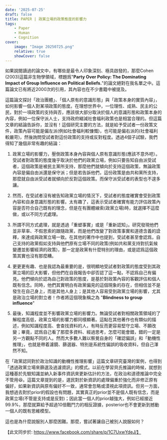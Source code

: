 ```yaml
---
date: '2025-07-25'
draft: false
title: PAPER | 政黨立場的政策態度的影響力
tags: 
    - Paper
    - Human
    - Cognition
cover:
    image: "Image 20250725.png"
    relative: true
    showCover: false
---
```


如果說閱讀過的論文中，有哪些是最令人印象深刻、極具啟發的，那麼Cohen (2003)這篇非生物學領域，標題爲"**Party Over Policy: The Dominating Impact of Group Influence on Political Beliefs.**"的論文絕對在我名單之中。這篇論文已有將近2000次的引用，其內容也在不少書籍中被提及。

這篇論文探討「政治團體」、「個人原有的意識形態」與「政策本身的實質內容」，如何影響一個人對某項政策的態度。在理想世界中，一位理性、成熟、民主的公民，對於一項政策的支持與否，應該很大部分取決於個人的意識形態和政策本身的內容，例如一位保守派人士，支持政府縮減社會福利政策也是相當合理的。但這篇文章的結論告訴你，並沒有！這個研究主要的方法，就是給予受試者一份政策文件，政策內容可能是偏左派(例如社會福利較慷慨)，也可能是偏右派的(社會福利較嚴苛)，然後詢問受試者對這份政策的支持或反對程度。透過4個子試驗，我們得知了幾個非常有趣的結論：

1. 政黨立場的影響力，壓倒政策本身內容與個人原有意識形態(應該不意外吧）。受試者對政策的態度幾乎取決於他們的政黨立場，例如只要告知自由派受試者，這個政策是被民主黨所支持，那麼他們就傾向於支持這個政策，無論政策內容是偏自由派還是保守派；但是若告訴他們，這份政策是由共和黨所支持，那麼就自由派受試者就傾向於反對這個政策。而保守派受試者的表型也不遑多讓。

2. 然而，在受試者沒有被告知政黨立場的情況下，受試者的態度確實會受到政策內容和自身意識形態的影響。太有趣了，這表示受試者確實有能力評估政策內容是否符合自己既有的理念，但是在有團體線索(政黨立場)時，就選擇不這麼做，或以不同方式處理。

3. 所謂不同方式處理，就是透過「重塑事實」或是「重新認知」。研究發現他們並非草率、不假思索的跟隨政黨，而是他們改變了對政策事實和道德含義的詮釋，來達成與政黨立場一致。在其他的著作中也提到，受試者甚至會認爲，自己支持的政黨假如支持與他們原有立場不同的政策(例如共和黨支持對抗氣候變遷並影響經濟的政策)，那一定是政黨有什麼特別的理由，或是認爲這個政策其實也沒有那麼糟。

4. 更更更有趣、也是我認為最重要的是，很明顯地受試者對政策的態度受到其政黨立場的巨大影響，但他們在自我報告中卻否認了這一點，不認爲自己有偏見。他們傾向於認為自己對政策的態度，是基於對政策內容的客觀評估和個人既有信念。同時，他們其實明白有政黨偏見的這個現象的存在，但相信並不是發生在自己身上，而是其他人身上；是其他人容易受到政黨立場的影響，尤其是政治立場的對立者！作者將這個現象稱之為 "**Blindness to group influence**"

5. 最後，知識程度並不影響政黨立場的影響力。無論受試者對相關政策領域的了解程度高低，政黨立場的影響力都同樣顯著。這點在其他著作也有類似的描述，例如知識程度高、會查找資料的人，有時反而更容易堅守立場、不願改變；畢竟，認爲自己看了那麼多資料、經過思考，怎麼可能會錯，錯的一定是另一方觀點不同的人。然而大多數人難以察覺自身的「確認偏誤」和「動機性推理」，也就是帶着濾鏡、篩選器、特別是系統性偏誤的吸收資料，但自己渾然不知。

在「政黨認同對於政治知識的動機性推理影響」這篇文章研究臺灣的案例，也得到「透過政黨立場來篩選及過濾資訊」的模式。以前在學習貝氏推論的時候，就想到這種基於先驗知識並納入新事件資訊來更新估計的方法，在政治和道德推論中完全不管用😆。這篇文章提到的是，選民對於新資訊的處理偏重於強化而非修正原有偏好，如果新資訊與原有偏好不一致，通常會忽略或漠視此項資訊。但另一方面，我想過去對於prior的假設也有問題，其實真正的prior並不是個人既有信念，而是政黨立場(不管是支持或是反對)；因此當一個人的prior越強大，例如已經接近99.9%，那麼就算給予超過10倍戰鬥力的相反證據，posterior也不會更新到撼動一個人的既有思維模型。

這也是為什麼說服別人那麼困難。那麼，嘗試著讓自己被別人說服如何？

【此文同步於: https://www.facebook.com/share/p/1C7UxwYdeJ/】